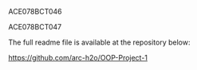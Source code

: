 ACE078BCT046

ACE078BCT047

The full readme file is available at the repository below:

https://github.com/arc-h2o/OOP-Project-1
